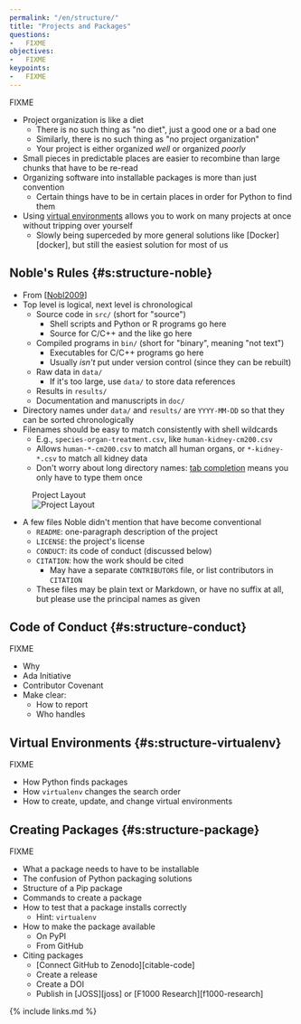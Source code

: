 ```yaml
---
permalink: "/en/structure/"
title: "Projects and Packages"
questions:
-   FIXME
objectives:
-   FIXME
keypoints:
-   FIXME
---
```


FIXME
-   Project organization is like a diet
    -   There is no such thing as "no diet", just a good one or a bad one
    -   Similarly, there is no such thing as "no project organization"
    -   Your project is either organized *well* or organized *poorly*
-   Small pieces in predictable places are easier to recombine than large chunks that have to be re-read
-   Organizing software into installable packages is more than just convention
    -   Certain things have to be in certain places in order for Python to find them
-   Using [virtual environments](#g:virtual-environment) allows you to work on many projects at once without tripping over yourself
    -   Slowly being superceded by more general solutions like [Docker][docker], but still the easiest solution for most of us

## Noble's Rules {#s:structure-noble}

-   From [[Nobl2009](#CITE)]
-   Top level is logical, next level is chronological
    -   Source code in `src/` (short for "source")
        -   Shell scripts and Python or R programs go here
        -   Source for C/C++ and the like go here
    -   Compiled programs in `bin/` (short for "binary", meaning "not text")
        -   Executables for C/C++ programs go here
        -   Usually *isn't* put under version control (since they can be rebuilt)
    -   Raw data in `data/`
        -   If it's too large, use `data/` to store data references
    -   Results in `results/`
    -   Documentation and manuscripts in `doc/`
-   Directory names under `data/` and `results/` are `YYYY-MM-DD` so that they can be sorted chronologically
-   Filenames should be easy to match consistently with shell wildcards
    -   E.g., `species-organ-treatment.csv`, like `human-kidney-cm200.csv`
    -   Allows `human-*-cm200.csv` to match all human organs, or `*-kidney-*.csv` to match all kidney data
    -   Don't worry about long directory names: [tab completion](#g:tab-completion) means you only have to type them once

<figure>
  <figcaption>Project Layout</figcaption>
  <img id="f:structure-layout" src="../../files/noble.svg" alt="Project Layout" />
</figure>

-   A few files Noble didn't mention that have become conventional
    -   `README`: one-paragraph description of the project
    -   `LICENSE`: the project's license
    -   `CONDUCT`: its code of conduct (discussed below)
    -   `CITATION`: how the work should be cited
        -  May have a separate `CONTRIBUTORS` file, or list contributors in `CITATION`
    -   These files may be plain text or Markdown, or have no suffix at all, but please use the principal names as given

## Code of Conduct {#s:structure-conduct}

FIXME
-   Why
-   Ada Initiative
-   Contributor Covenant
-   Make clear:
    -   How to report
    -   Who handles

## Virtual Environments {#s:structure-virtualenv}

FIXME
-   How Python finds packages
-   How `virtualenv` changes the search order
-   How to create, update, and change virtual environments

## Creating Packages {#s:structure-package}

FIXME
-   What a package needs to have to be installable
-   The confusion of Python packaging solutions
-   Structure of a Pip package
-   Commands to create a package
-   How to test that a package installs correctly
    -   Hint: `virtualenv`
-   How to make the package available
    -   On PyPI
    -   From GitHub
-   Citing packages
    -   [Connect GitHub to Zenodo][citable-code]
    -   Create a release
    -   Create a DOI
    -   Publish in [JOSS][joss] or [F1000 Research][f1000-research]

{% include links.md %}
